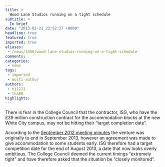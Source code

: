 ```yaml
---
title: >
  Wood Lane Studios running on a tight schedule
subtitle: >
  In brief
date: "2013-02-21 23:52:27 +0000"
headline: true
featured: true
imported: true
aliases:
 - /news/3350/wood-lane-studios-running-on-a-tight-schedule
comments:
categories:
 - news
tags:
 - imported
 - multi-author
authors:
 - nj1211
 - tna08
highlights:
---
```


There is fear in the College Council that the contractor, ISG, who have the £39 million construction contract for the accommodation blocks at the new White City campus, may not be hitting their “target completion date”.

According to the [September 2012 meeting minutes](https://workspace.imperial.ac.uk/secretariat/Public/Minutes/Council/Council%20Minutes%2025%20Sept%202012.pdf) the venture was originally to end in September 2013, however an agreement was made to give accommodation to some students early. ISG therefore had a target competition date for the end of August 2013, a date that now looks overly ambitious.
 The College Council deemed the current timings “extremely tight” and have therefore asked that the situation be “closely monitored”.
